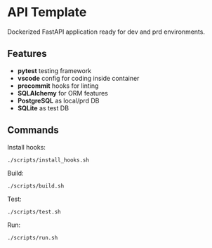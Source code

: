 # API Template

Dockerized FastAPI application ready for dev and prd environments.

## Features

- __pytest__ testing framework
- __vscode__ config for coding inside container
- __precommit__ hooks for linting
- __SQLAlchemy__ for ORM features
- __PostgreSQL__ as local/prd DB
- __SQLite__ as test DB

## Commands

Install hooks:

`./scripts/install_hooks.sh`

Build:

`./scripts/build.sh`

Test:

`./scripts/test.sh`

Run:

`./scripts/run.sh`
